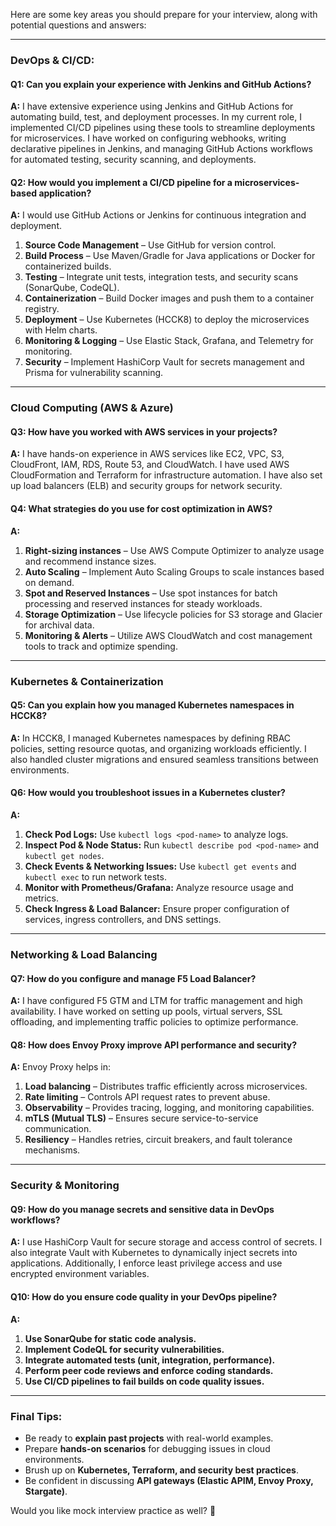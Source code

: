 Here are some key areas you should prepare for your interview, along with potential questions and answers:  

---

### **DevOps & CI/CD:**
#### **Q1: Can you explain your experience with Jenkins and GitHub Actions?**  
**A:** I have extensive experience using Jenkins and GitHub Actions for automating build, test, and deployment processes. In my current role, I implemented CI/CD pipelines using these tools to streamline deployments for microservices. I have worked on configuring webhooks, writing declarative pipelines in Jenkins, and managing GitHub Actions workflows for automated testing, security scanning, and deployments.

#### **Q2: How would you implement a CI/CD pipeline for a microservices-based application?**  
**A:** I would use GitHub Actions or Jenkins for continuous integration and deployment.  
1. **Source Code Management** – Use GitHub for version control.  
2. **Build Process** – Use Maven/Gradle for Java applications or Docker for containerized builds.  
3. **Testing** – Integrate unit tests, integration tests, and security scans (SonarQube, CodeQL).  
4. **Containerization** – Build Docker images and push them to a container registry.  
5. **Deployment** – Use Kubernetes (HCCK8) to deploy the microservices with Helm charts.  
6. **Monitoring & Logging** – Use Elastic Stack, Grafana, and Telemetry for monitoring.  
7. **Security** – Implement HashiCorp Vault for secrets management and Prisma for vulnerability scanning.  

---

### **Cloud Computing (AWS & Azure)**
#### **Q3: How have you worked with AWS services in your projects?**  
**A:** I have hands-on experience in AWS services like EC2, VPC, S3, CloudFront, IAM, RDS, Route 53, and CloudWatch. I have used AWS CloudFormation and Terraform for infrastructure automation. I have also set up load balancers (ELB) and security groups for network security.

#### **Q4: What strategies do you use for cost optimization in AWS?**  
**A:**  
1. **Right-sizing instances** – Use AWS Compute Optimizer to analyze usage and recommend instance sizes.  
2. **Auto Scaling** – Implement Auto Scaling Groups to scale instances based on demand.  
3. **Spot and Reserved Instances** – Use spot instances for batch processing and reserved instances for steady workloads.  
4. **Storage Optimization** – Use lifecycle policies for S3 storage and Glacier for archival data.  
5. **Monitoring & Alerts** – Utilize AWS CloudWatch and cost management tools to track and optimize spending.  

---

### **Kubernetes & Containerization**
#### **Q5: Can you explain how you managed Kubernetes namespaces in HCCK8?**  
**A:** In HCCK8, I managed Kubernetes namespaces by defining RBAC policies, setting resource quotas, and organizing workloads efficiently. I also handled cluster migrations and ensured seamless transitions between environments. 

#### **Q6: How would you troubleshoot issues in a Kubernetes cluster?**  
**A:**  
1. **Check Pod Logs:** Use `kubectl logs <pod-name>` to analyze logs.  
2. **Inspect Pod & Node Status:** Run `kubectl describe pod <pod-name>` and `kubectl get nodes`.  
3. **Check Events & Networking Issues:** Use `kubectl get events` and `kubectl exec` to run network tests.  
4. **Monitor with Prometheus/Grafana:** Analyze resource usage and metrics.  
5. **Check Ingress & Load Balancer:** Ensure proper configuration of services, ingress controllers, and DNS settings.  

---

### **Networking & Load Balancing**
#### **Q7: How do you configure and manage F5 Load Balancer?**  
**A:** I have configured F5 GTM and LTM for traffic management and high availability. I have worked on setting up pools, virtual servers, SSL offloading, and implementing traffic policies to optimize performance.

#### **Q8: How does Envoy Proxy improve API performance and security?**  
**A:** Envoy Proxy helps in:  
1. **Load balancing** – Distributes traffic efficiently across microservices.  
2. **Rate limiting** – Controls API request rates to prevent abuse.  
3. **Observability** – Provides tracing, logging, and monitoring capabilities.  
4. **mTLS (Mutual TLS)** – Ensures secure service-to-service communication.  
5. **Resiliency** – Handles retries, circuit breakers, and fault tolerance mechanisms.  

---

### **Security & Monitoring**
#### **Q9: How do you manage secrets and sensitive data in DevOps workflows?**  
**A:** I use HashiCorp Vault for secure storage and access control of secrets. I also integrate Vault with Kubernetes to dynamically inject secrets into applications. Additionally, I enforce least privilege access and use encrypted environment variables.  

#### **Q10: How do you ensure code quality in your DevOps pipeline?**  
**A:**  
1. **Use SonarQube for static code analysis.**  
2. **Implement CodeQL for security vulnerabilities.**  
3. **Integrate automated tests (unit, integration, performance).**  
4. **Perform peer code reviews and enforce coding standards.**  
5. **Use CI/CD pipelines to fail builds on code quality issues.**  

---

### **Final Tips:**  
- Be ready to **explain past projects** with real-world examples.  
- Prepare **hands-on scenarios** for debugging issues in cloud environments.  
- Brush up on **Kubernetes, Terraform, and security best practices**.  
- Be confident in discussing **API gateways (Elastic APIM, Envoy Proxy, Stargate)**.  

Would you like mock interview practice as well? 🚀